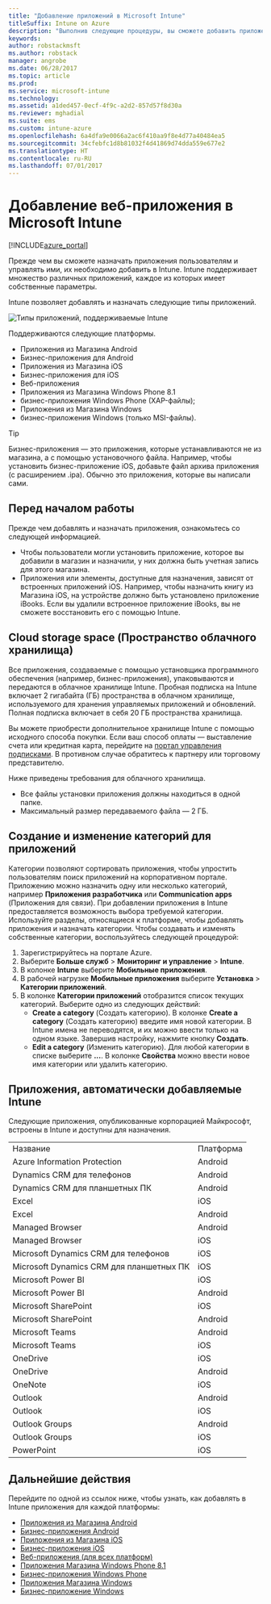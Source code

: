 ```yaml
---
title: "Добавление приложений в Microsoft Intune"
titleSuffix: Intune on Azure
description: "Выполнив следующие процедуры, вы сможете добавить приложения в Intune для назначения пользователям и устройствам. \""
keywords: 
author: robstackmsft
ms.author: robstack
manager: angrobe
ms.date: 06/28/2017
ms.topic: article
ms.prod: 
ms.service: microsoft-intune
ms.technology: 
ms.assetid: a1ded457-0ecf-4f9c-a2d2-857d57f8d30a
ms.reviewer: mghadial
ms.suite: ems
ms.custom: intune-azure
ms.openlocfilehash: 6a4dfa9e0066a2ac6f410aa9f8e4d77a40484ea5
ms.sourcegitcommit: 34cfebfc1d8b81032f4d41869d74dda559e677e2
ms.translationtype: HT
ms.contentlocale: ru-RU
ms.lasthandoff: 07/01/2017
---
```

# <a name="how-to-add-an-app-to-microsoft-intune"></a>Добавление веб-приложения в Microsoft Intune

[!INCLUDE[azure_portal](./includes/azure_portal.md)]

Прежде чем вы сможете назначать приложения пользователям и управлять ими, их необходимо добавить в Intune. Intune поддерживает множество различных приложений, каждое из которых имеет собственные параметры.

Intune позволяет добавлять и назначать следующие типы приложений.

![Типы приложений, поддерживаемые Intune](./media/app-types.png)

Поддерживаются следующие платформы.

- Приложения из Магазина Android
- Бизнес-приложения для Android
- Приложения из Магазина iOS
- Бизнес-приложения для iOS
- Веб-приложения
- Приложения из Магазина Windows Phone 8.1
- бизнес-приложения Windows Phone (XAP-файлы);
- Приложения из Магазина Windows
- бизнес-приложения Windows (только MSI-файлы).

>[!TIP]
> Бизнес-приложения — это приложения, которые устанавливаются не из магазина, а с помощью установочного файла. Например, чтобы установить бизнес-приложение iOS, добавьте файл архива приложения (с расширением .ipa). Обычно это приложения, которые вы написали сами.

## <a name="before-you-start"></a>Перед началом работы

Прежде чем добавлять и назначать приложения, ознакомьтесь со следующей информацией.

- Чтобы пользователи могли установить приложение, которое вы добавили в магазин и назначили, у них должна быть учетная запись для этого магазина.
- Приложения или элементы, доступные для назначения, зависят от встроенных приложений iOS. Например, чтобы назначить книгу из Магазина iOS, на устройстве должно быть установлено приложение iBooks. Если вы удалили встроенное приложение iBooks, вы не сможете восстановить его с помощью Intune.

## <a name="cloud-storage-space"></a>Cloud storage space (Пространство облачного хранилища)
Все приложения, создаваемые с помощью установщика программного обеспечения (например, бизнес-приложения), упаковываются и передаются в облачное хранилище Intune. Пробная подписка на Intune включает 2 гигабайта (ГБ) пространства в облачном хранилище, используемого для хранения управляемых приложений и обновлений. Полная подписка включает в себя 20 ГБ пространства хранилища.

Вы можете приобрести дополнительное хранилище Intune с помощью исходного способа покупки.  Если ваш способ оплаты — выставление счета или кредитная карта, перейдите на [портал управления подписками](https://portal.office.com/adminportal/home?switchtomodern=true#/subscriptions).  В противном случае обратитесь к партнеру или торговому представителю.

Ниже приведены требования для облачного хранилища.

-   Все файлы установки приложения должны находиться в одной папке.
-   Максимальный размер передаваемого файла — 2 ГБ.

## <a name="how-to-create-and-edit-categories-for-apps"></a>Создание и изменение категорий для приложений

Категории позволяют сортировать приложения, чтобы упростить пользователям поиск приложений на корпоративном портале. Приложению можно назначить одну или несколько категорий, например **Приложения разработчика** или **Communication apps** (Приложения для связи).
При добавлении приложения в Intune предоставляется возможность выбора требуемой категории. Используйте разделы, относящиеся к платформе, чтобы добавлять приложения и назначать категории. Чтобы создавать и изменять собственные категории, воспользуйтесь следующей процедурой:

1. Зарегистрируйтесь на портале Azure.
2. Выберите **Больше служб** > **Мониторинг и управление** > **Intune**.
3. В колонке **Intune** выберите **Мобильные приложения**.
4. В рабочей нагрузке **Мобильные приложения** выберите **Установка** > **Категории приложений**.
5. В колонке **Категории приложений** отобразится список текущих категорий. Выберите одно из следующих действий:
    - **Create a category** (Создать категорию). В колонке **Create a category** (Создать категорию) введите имя новой категории. В Intune имена не переводятся, и их можно ввести только на одном языке. Завершив настройку, нажмите кнопку **Создать**.
    - **Edit a category** (Изменить категорию). Для любой категории в списке выберите **...**. В колонке **Свойства** можно ввести новое имя категории или удалить категорию.


## <a name="apps-added-automatically-by-intune"></a>Приложения, автоматически добавляемые Intune

Следующие приложения, опубликованные корпорацией Майкрософт, встроены в Intune и доступны для назначения.

|||
|-|-|
|Название|Платформа|Тип приложения|
|Azure Information Protection|Android|Управляемое приложение Магазина Android|
|Dynamics CRM для телефонов|Android|Управляемое приложение Магазина Android|
|Dynamics CRM для планшетных ПК|Android|Управляемое приложение Магазина Android|
|Excel|iOS|Управляемое приложение Магазина iOS|
|Excel|Android|Управляемое приложение Магазина Android|
|Managed Browser|Android|Управляемое приложение Магазина Android|
|Managed Browser|iOS|Управляемое приложение Магазина iOS|
|Microsoft Dynamics CRM для телефонов|iOS|Управляемое приложение Магазина iOS|
|Microsoft Dynamics CRM для планшетных ПК|iOS|Управляемое приложение Магазина iOS|
|Microsoft Power BI|iOS|Управляемое приложение Магазина iOS|
|Microsoft Power BI|Android|Управляемое приложение Магазина Android|
|Microsoft SharePoint|iOS|Управляемое приложение Магазина iOS|
|Microsoft SharePoint|Android|Управляемое приложение Магазина Android|
|Microsoft Teams|Android|Управляемое приложение Магазина Android|
|Microsoft Teams|iOS|Управляемое приложение Магазина iOS|
|OneDrive|iOS|Управляемое приложение Магазина iOS|
|OneDrive|Android|Управляемое приложение Магазина Android|
|OneNote|iOS|Управляемое приложение Магазина iOS|
|Outlook|Android|Управляемое приложение Магазина Android|
|Outlook|iOS|Управляемое приложение Магазина iOS|
|Outlook Groups|Android|Управляемое приложение Магазина Android|
|Outlook Groups|iOS|Управляемое приложение Магазина iOS|
|PowerPoint|iOS|Управляемое приложение Магазина iOS|

## <a name="next-steps"></a>Дальнейшие действия

Перейдите по одной из ссылок ниже, чтобы узнать, как добавлять в Intune приложения для каждой платформы:

- [Приложения из Магазина Android](store-apps-android.md)
- [Бизнес-приложения Android](lob-apps-android.md)
- [Приложения из Магазина iOS](store-apps-ios.md)
- [Бизнес-приложения iOS](lob-apps-ios.md)
- [Веб-приложения (для всех платформ)](web-app.md)
- [Приложения Магазина Windows Phone 8.1](store-apps-windows-phone-8-1.md)
- [Бизнес-приложения Windows Phone](lob-apps-windows-phone.md)
- [Приложения Магазина Windows](store-apps-windows.md)
- [Бизнес-приложение Windows](lob-apps-windows.md)

